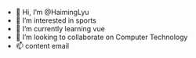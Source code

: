 - 👋 Hi, I’m @HaimingLyu
- 👀 I’m interested in sports
- 🌱 I’m currently learning vue
- 💞️ I’m looking to collaborate on Computer Technology
- 📫 content email

<!---
HaimingLyu/HaimingLyu is a ✨ special ✨ repository because its `README.md` (this file) appears on your GitHub profile.
You can click the Preview link to take a look at your changes.
--->
